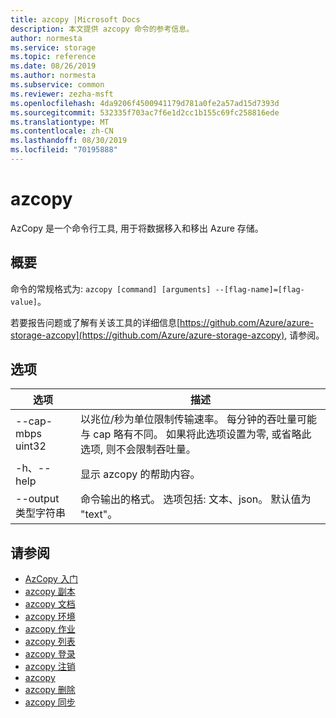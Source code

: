 ```yaml
---
title: azcopy |Microsoft Docs
description: 本文提供 azcopy 命令的参考信息。
author: normesta
ms.service: storage
ms.topic: reference
ms.date: 08/26/2019
ms.author: normesta
ms.subservice: common
ms.reviewer: zezha-msft
ms.openlocfilehash: 4da9206f4500941179d781a0fe2a57ad15d7393d
ms.sourcegitcommit: 532335f703ac7f6e1d2cc1b155c69fc258816ede
ms.translationtype: MT
ms.contentlocale: zh-CN
ms.lasthandoff: 08/30/2019
ms.locfileid: "70195888"
---
```

# <a name="azcopy"></a>azcopy

AzCopy 是一个命令行工具, 用于将数据移入和移出 Azure 存储。

## <a name="synopsis"></a>概要

命令的常规格式为: `azcopy [command] [arguments] --[flag-name]=[flag-value]`。

若要报告问题或了解有关该工具的详细信息[https://github.com/Azure/azure-storage-azcopy](https://github.com/Azure/azure-storage-azcopy), 请参阅。

## <a name="options"></a>选项

|选项|描述|
|---|---|
|--cap-mbps uint32|以兆位/秒为单位限制传输速率。 每分钟的吞吐量可能与 cap 略有不同。 如果将此选项设置为零, 或省略此选项, 则不会限制吞吐量。|
|-h、--help|显示 azcopy 的帮助内容。|
|--output 类型字符串|命令输出的格式。 选项包括: 文本、json。 默认值为 "text"。|

## <a name="see-also"></a>请参阅

- [AzCopy 入门](storage-use-azcopy-v10.md)
- [azcopy 副本](storage-ref-azcopy-copy.md)
- [azcopy 文档](storage-ref-azcopy-doc.md)
- [azcopy 环境](storage-ref-azcopy-env.md)
- [azcopy 作业](storage-ref-azcopy-jobs.md)
- [azcopy 列表](storage-ref-azcopy-list.md)
- [azcopy 登录](storage-ref-azcopy-login.md)
- [azcopy 注销](storage-ref-azcopy-logout.md)
- [azcopy](storage-ref-azcopy-make.md)
- [azcopy 删除](storage-ref-azcopy-remove.md)
- [azcopy 同步](storage-ref-azcopy-sync.md)
